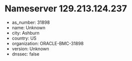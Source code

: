 # Nameserver 129.213.124.237

* as_number: 31898
* name: Unknown
* city: Ashburn
* country: US
* organization: ORACLE-BMC-31898
* version: Unknown
* dnssec: false
